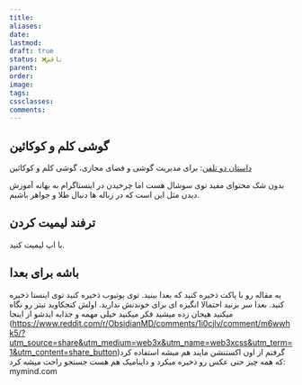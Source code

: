 ```yaml
---
title: 
aliases: 
date: 
lastmod: 
draft: true
status: ❌ناقص
parent: 
order: 
image: 
tags: 
cssclasses: 
comments:
---
```


## گوشی کلم و کوکائین
[داستان دو تلفن](https://www.readtrung.com/p/the-tale-of-two-phones): برای مدیریت گوشی و فضای مجازی، گوشی کلم و کوکائین

بدون شک محتوای مفید توی سوشال هست اما چرخیدن در اینستاگرام به بهانه آموزش دیدن مثل این است که در زباله ها دنبال طلا و جواهر باشیم.

## ترفند لیمیت کردن
با اپ لیمیت کنید.



## باشه برای بعدا
یه مقاله رو با پاکت ذخیره کنید که بعدا ببنید. توی یوتیوب ذخیره کنید توی اینستا ذخیره کنید. بعدا سر بزنید احتمالا انگیزه ای برای خوندنش ندارید.
اولش کنجکاوید تیتر رو نگاه میکنید هیجان زده میشید فکر میکنید خیلی مهمه و جذابه
ایدشو از اینجا  (https://www.reddit.com/r/ObsidianMD/comments/1i0cjlv/comment/m6wwhk5/?utm_source=share&utm_medium=web3x&utm_name=web3xcss&utm_term=1&utm_content=share_button)گرفتم
از اون اکستنشن مایند هم میشه استفاده کرد که همه چیز حتی عکس رو ذخیره میکرد و داینامیک هم هست جستجو راحت میشه کرد: mymind.com